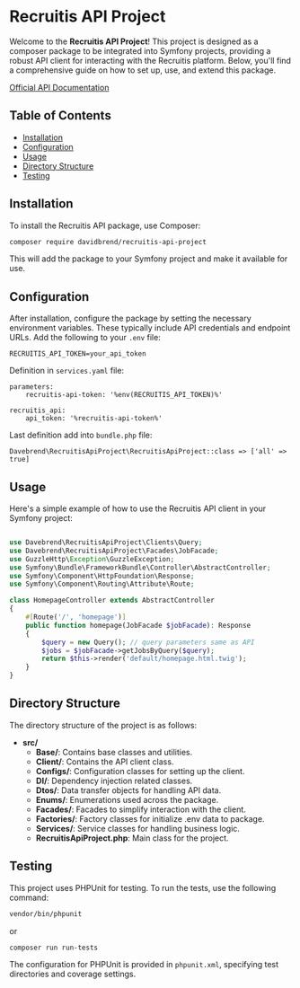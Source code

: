 
# Recruitis API Project

Welcome to the **Recruitis API Project**! This project is designed as a composer package to be integrated into Symfony projects, providing a robust API client for interacting with the Recruitis platform. Below, you'll find a comprehensive guide on how to set up, use, and extend this package. 

[Official API Documentation](https://docs.recruitis.io/api/#section/API-dokumentace-pro-system-Recruitis.io)

## Table of Contents
- [Installation](#installation)
- [Configuration](#configuration)
- [Usage](#usage)
- [Directory Structure](#directory-structure)
- [Testing](#testing)

## Installation

To install the Recruitis API package, use Composer:

```bash
composer require davidbrend/recruitis-api-project
```

This will add the package to your Symfony project and make it available for use.

## Configuration

After installation, configure the package by setting the necessary environment variables. These typically include API credentials and endpoint URLs. Add the following to your `.env` file:

```
RECRUITIS_API_TOKEN=your_api_token
```

Definition in `services.yaml` file:

```
parameters:
    recruitis-api-token: '%env(RECRUITIS_API_TOKEN)%'

recruitis_api:
    api_token: '%recruitis-api-token%'
```

Last definition add into `bundle.php` file:

```
Davebrend\RecruitisApiProject\RecruitisApiProject::class => ['all' => true]
```

## Usage

Here's a simple example of how to use the Recruitis API client in your Symfony project:

```php

use Davebrend\RecruitisApiProject\Clients\Query;
use Davebrend\RecruitisApiProject\Facades\JobFacade;
use GuzzleHttp\Exception\GuzzleException;
use Symfony\Bundle\FrameworkBundle\Controller\AbstractController;
use Symfony\Component\HttpFoundation\Response;
use Symfony\Component\Routing\Attribute\Route;

class HomepageController extends AbstractController
{
    #[Route('/', 'homepage')]
    public function homepage(JobFacade $jobFacade): Response
    {
        $query = new Query(); // query parameters same as API 
        $jobs = $jobFacade->getJobsByQuery($query);
        return $this->render('default/homepage.html.twig');
    }
}
```

## Directory Structure

The directory structure of the project is as follows:

- **src/**
  - **Base/**: Contains base classes and utilities.
  - **Client/**: Contains the API client class.
  - **Configs/**: Configuration classes for setting up the client.
  - **DI/**: Dependency injection related classes.
  - **Dtos/**: Data transfer objects for handling API data.
  - **Enums/**: Enumerations used across the package.
  - **Facades/**: Facades to simplify interaction with the client.
  - **Factories/**: Factory classes for initialize .env data to package.
  - **Services/**: Service classes for handling business logic.
  - **RecruitisApiProject.php**: Main class for the project.

## Testing

This project uses PHPUnit for testing. To run the tests, use the following command:

```bash
vendor/bin/phpunit
```

or

```bash
composer run run-tests
```

The configuration for PHPUnit is provided in `phpunit.xml`, specifying test directories and coverage settings.
